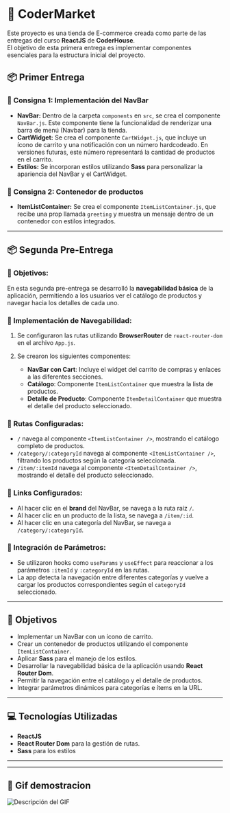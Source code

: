 # 🛒 CoderMarket

Este proyecto es una tienda de E-commerce creada como parte de las entregas del curso **ReactJS** de **CoderHouse**.  
El objetivo de esta primera entrega es implementar componentes esenciales para la estructura inicial del proyecto.

## 📦 Primer Entrega

### 🔹 Consigna 1: Implementación del NavBar

- **NavBar:** Dentro de la carpeta `components` en `src`, se crea el componente `NavBar.js`. Este componente tiene la funcionalidad de renderizar una barra de menú (Navbar) para la tienda.
- **CartWidget:** Se crea el componente `CartWidget.js`, que incluye un ícono de carrito y una notificación con un número hardcodeado. En versiones futuras, este número representará la cantidad de productos en el carrito.
- **Estilos:** Se incorporan estilos utilizando **Sass** para personalizar la apariencia del NavBar y el CartWidget.

### 🔹 Consigna 2: Contenedor de productos

- **ItemListContainer:** Se crea el componente `ItemListContainer.js`, que recibe una prop llamada `greeting` y muestra un mensaje dentro de un contenedor con estilos integrados.

---

## 📦 Segunda Pre-Entrega

### 🔹 Objetivos:

En esta segunda pre-entrega se desarrolló la **navegabilidad básica** de la aplicación, permitiendo a los usuarios ver el catálogo de productos y navegar hacia los detalles de cada uno.

### 🔹 Implementación de Navegabilidad:

1. Se configuraron las rutas utilizando **BrowserRouter** de `react-router-dom` en el archivo `App.js`.
   
2. Se crearon los siguientes componentes:
   - **NavBar con Cart**: Incluye el widget del carrito de compras y enlaces a las diferentes secciones.
   - **Catálogo**: Componente `ItemListContainer` que muestra la lista de productos.
   - **Detalle de Producto**: Componente `ItemDetailContainer` que muestra el detalle del producto seleccionado.

### 🔹 Rutas Configuradas:

- `/` navega al componente `<ItemListContainer />`, mostrando el catálogo completo de productos.
- `/category/:categoryId` navega al componente `<ItemListContainer />`, filtrando los productos según la categoría seleccionada.
- `/item/:itemId` navega al componente `<ItemDetailContainer />`, mostrando el detalle del producto seleccionado.

### 🔹 Links Configurados:

- Al hacer clic en el **brand** del NavBar, se navega a la ruta raíz `/`.
- Al hacer clic en un producto de la lista, se navega a `/item/:id`.
- Al hacer clic en una categoría del NavBar, se navega a `/category/:categoryId`.

### 🔹 Integración de Parámetros:

- Se utilizaron hooks como `useParams` y `useEffect` para reaccionar a los parámetros `:itemId` y `:categoryId` en las rutas.
- La app detecta la navegación entre diferentes categorías y vuelve a cargar los productos correspondientes según el `categoryId` seleccionado.

---

## 🎯 Objetivos

- Implementar un NavBar con un ícono de carrito.
- Crear un contenedor de productos utilizando el componente `ItemListContainer`.
- Aplicar **Sass** para el manejo de los estilos.
- Desarrollar la navegabilidad básica de la aplicación usando **React Router Dom**.
- Permitir la navegación entre el catálogo y el detalle de productos.
- Integrar parámetros dinámicos para categorías e ítems en la URL.

---

## 💻 Tecnologías Utilizadas

- **ReactJS**
- **React Router Dom** para la gestión de rutas.
- **Sass** para los estilos

---

---

## 🎥 Gif demostracion

![Descripción del GIF](/src/assets/gif/CoderMark-Brave-2024-10-13-11-17-26.gif)